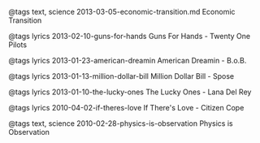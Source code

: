 @tags text, science
2013-03-05-economic-transition.md Economic Transition

@tags lyrics
2013-02-10-guns-for-hands Guns For Hands - Twenty One Pilots

@tags lyrics
2013-01-23-american-dreamin American Dreamin - B.o.B.

@tags lyrics
2013-01-13-million-dollar-bill Million Dollar Bill - Spose

@tags lyrics
2013-01-10-the-lucky-ones The Lucky Ones - Lana Del Rey

@tags lyrics
2010-04-02-if-theres-love If There's Love - Citizen Cope

@tags text, science
2010-02-28-physics-is-observation Physics is Observation